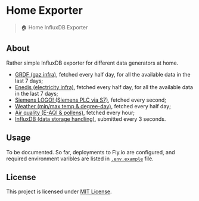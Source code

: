 # Home Exporter

> 🏠 Home InfluxDB Exporter

## About

Rather simple InfluxDB exporter for different data generators at home.

* [GRDF (gaz infra)](grdf_exporter/), fetched every half day, for all the available data in the last 7 days;
* [Enedis (electricity infra)](enedis_exporter/), fetched every half day, for all the available data in the last 7 days;
* [Siemens LOGO! (Siemens PLC via S7)](logo_exporter/), fetched every second;
* [Weather (min/max temp & degree-day)](weather_exporter/), fetched every half day;
* [Air quality (E-AQI & pollens)](air_exporter/), fetched every hour;
* [InfluxDB (data storage handling)](influxdb_exporter/), submitted every 3 seconds.

## Usage

To be documented.
So far, deployments to Fly.io are configured, and required environment varibles are listed in [`.env.example`](.env.example) file.

## License

This project is licensed under [MIT License](LICENSE).
